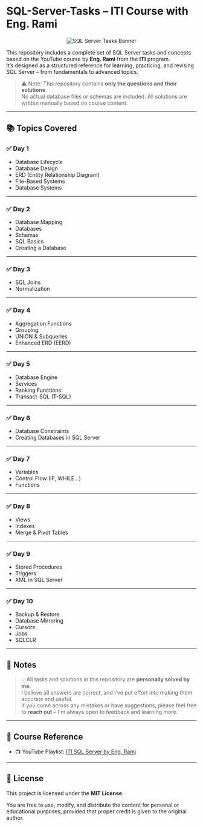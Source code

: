 # SQL-Server-Tasks – ITI Course with Eng. Rami

<p align="center">
  <img src="[Images/banner_image.png](https://github.com/a7medhazem/SQL-SERVER-TASKS/blob/main/Images/SQL_BANNER.png)" alt="SQL Server Tasks Banner">
</p>

This repository includes a complete set of SQL Server tasks and concepts based on the YouTube course by **Eng. Rami** from the **ITI** program.  
It’s designed as a structured reference for learning, practicing, and revising SQL Server – from fundamentals to advanced topics.

> ⚠️ Note: This repository contains **only the questions and their solutions**.  
> No actual database files or schemas are included. All solutions are written manually based on course content.

---

## 📚 Topics Covered

### ✅ Day 1

- Database Lifecycle
- Database Design
- ERD (Entity Relationship Diagram)
- File-Based Systems
- Database Systems

---

### ✅ Day 2

- Database Mapping
- Databases
- Schemas
- SQL Basics
- Creating a Database

---

### ✅ Day 3

- SQL Joins
- Normalization

---

### ✅ Day 4

- Aggregation Functions
- Grouping
- UNION & Subqueries
- Enhanced ERD (EERD)

---

### ✅ Day 5

- Database Engine
- Services
- Ranking Functions
- Transact-SQL (T-SQL)

---

### ✅ Day 6

- Database Constraints
- Creating Databases in SQL Server

---

### ✅ Day 7

- Variables
- Control Flow (IF, WHILE...)
- Functions

---

### ✅ Day 8

- Views
- Indexes
- Merge & Pivot Tables

---

### ✅ Day 9

- Stored Procedures
- Triggers
- XML in SQL Server

---

### ✅ Day 10

- Backup & Restore
- Database Mirroring
- Cursors
- Jobs
- SQLCLR

---

## 📝 Notes

> 💡 All tasks and solutions in this repository are **personally solved by me**.  
> I believe all answers are correct, and I’ve put effort into making them accurate and useful.  
> If you come across any mistakes or have suggestions, please feel free to **reach out** – I'm always open to feedback and learning more.

---

## 🔗 Course Reference

- 📺 YouTube Playlist: [ITI SQL Server by Eng. Rami](https://www.youtube.com/playlist?list=PLoRh0POuk1Rw-BZU-DPI6cA_c5W9_2uF_)

---

## 📄 License

This project is licensed under the **MIT License**.

You are free to use, modify, and distribute the content for personal or educational purposes, provided that proper credit is given to the original author.
